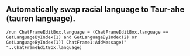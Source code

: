 ## Automatically swap racial language to Taur-ahe (tauren language).
```
/run ChatFrameEditBox.language = (ChatFrameEditBox.language == GetLanguageByIndex(1) and GetLanguageByIndex(2) or GetLanguageByIndex(1)) ChatFrame1:AddMessage(" "..ChatFrameEditBox.language)
```